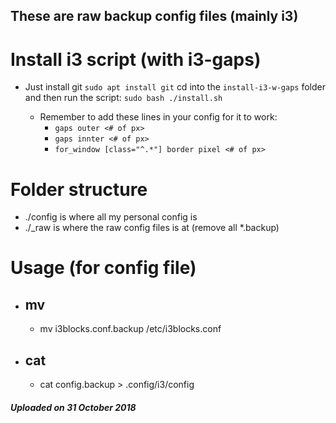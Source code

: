 ## These are raw backup config files (mainly i3)

# Install i3 script (with i3-gaps)
- Just install git `sudo apt install git` cd into the `install-i3-w-gaps` folder and then run the script: `sudo bash ./install.sh`

    - Remember to add these lines in your config for it to work:
        - `gaps outer <# of px>`
        - `gaps innter <# of px>`
        - `for_window [class="^.*"] border pixel <# of px>`


# Folder structure
- ./config is where all my personal config is
- ./_raw is where the raw config files is at (remove all *.backup)

# Usage (for config file)
- ## mv
    - mv i3blocks.conf.backup /etc/i3blocks.conf
- ## cat
    - cat config.backup > .config/i3/config

##### Uploaded on 31 October 2018
